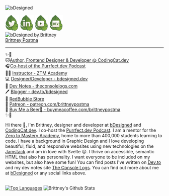
![bDesigned](https://pbs.twimg.com/profile_banners/36686876/1622754116/1500x500)

[![Brittney Postma | Twitter](./img/twitter.png)](https://twitter.com/brittneypostma)
[![Brittney Postma | LinkedIn](./img/linkedin.png)](https://www.linkedin.com/in/brittney-postma-868928178/)
[![Brittney Postma | YouTube](./img/youtube.png)](https://www.youtube.com/channel/UCyvOaBoW3Jti69U4Gw1ci9Q)
[![Brittney Postma | Dev.to](./img/dev.png)](https://dev.to/bdesigned)
<br/>
[![bDesigned by Brittney](https://console-logs.netlify.app/dev.png)](https://www.brittneypostma.com) <br/>
[Brittney Postma](https://brittneypostma.com)
<hr/>

✨🌈<br/>
🐱[Author, Frontend Designer & Developer @ CodingCat.dev](https://codingcat.dev/)<br/>
🎧[Co-host of the Purrfect.dev Podcast](https://purrfect.dev/)<br/>
👩‍🏫 [Instructor - ZTM Academy](https://academy.zerotomastery.io/?affcode=441520_gjue7n-1)<br/>
💻 [Designer/Developer - bdesigned.dev](https://bdesigned.dev)<br/>
📰 [Dev Notes - theconsolelogs.com](https://theconsolelogs.com)<br/>
🖊 [Blogger - dev.to/bdesigned](https://dev.to/bdesigned)<br/>
🎈 [RedBubble Store](https://www.redbubble.com/people/bDesigned/shop?asc=u)<br/>
🎉 [Patreon - patreon.com/brittneypostma](https://patreon.com/brittneypostma)<br/>
🙌 [Buy Me a Beer🍻 - buymeacoffee.com/brittneypostma](https://www.buymeacoffee.com/brittneypostma)<br/>
✨🌈

Hi there 👋, I'm Brittney, designer and developer at [bDesigned](https://www.bdesigned.dev/) and [CodingCat.dev](https://codingcat.dev). I co-host the [Purrfect.dev Podcast](https://purrfect.dev). I am a mentor for the [Zero to Mastery Academy](https://academy.zerotomastery.io/?affcode=441520_gjue7n-1), home to more than 400,000 students learning to code. I have a background in Graphic Design and I love developing beautiful, fluid, and responsive websites using new technologies on the [Jamstack](https://jamstack.org/) and am in love with Svelte 😍. I thrive on accessible, semantic HTML that also has personality. I want everyone to be included on my websites, but also have some fun! You can find posts I've written on [Dev.to](https://dev.to/bdesigned) and my dev notes site [The Console Logs](https://theconsolelogs.com/). You can find out more about me at [bDesigned](https://www.bdesigned.dev/) or any social links above.<br/><br/>

[![Top Languages](https://github-readme-stats.vercel.app/api/top-langs/?username=brittneypostma)](https://github.com/brittneypostma)
![Brittney's Github Stats](https://github-readme-stats.vercel.app/api?username=brittneypostma&count_private=true&show_icons=true)



